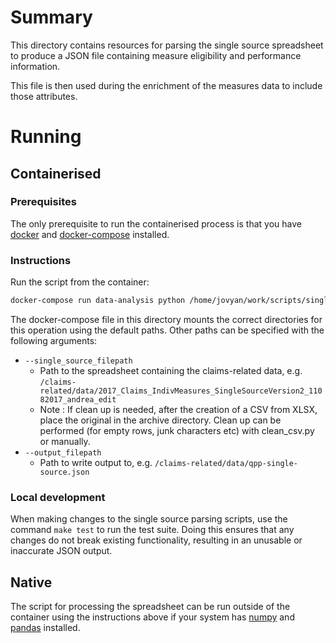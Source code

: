 # Summary
This directory contains resources for parsing the single source spreadsheet to produce a JSON file containing measure eligibility and performance information.

This file is then used during the enrichment of the measures data to include those attributes.
# Running
## Containerised
### Prerequisites
The only prerequisite to run the containerised process is that you have [docker](https://www.docker.com/) and [docker-compose](https://docs.docker.com/compose/) installed.
### Instructions
Run the script from the container:
```bash
docker-compose run data-analysis python /home/jovyan/work/scripts/single_source_to_json.py
```
The docker-compose file in this directory mounts the correct directories for this operation using the default paths. Other paths can be specified with the following arguments:

* `--single_source_filepath`
    * Path to the spreadsheet containing the claims-related data, e.g. `/claims-related/data/2017_Claims_IndivMeasures_SingleSourceVersion2_11082017_andrea_edit`
    * Note : If clean up is needed, after the creation of a CSV from XLSX, place the original in the archive directory. Clean up can be performed (for empty rows, junk characters etc) with clean_csv.py or manually.
* `--output_filepath`
    * Path to write output to, e.g. `/claims-related/data/qpp-single-source.json`
### Local development
When making changes to the single source parsing scripts, use the command `make test` to run the test suite. Doing this ensures that any changes do not break existing functionality, resulting in an unusable or inaccurate JSON output.
## Native
The script for processing the spreadsheet can be run outside of the container using the instructions above if your system has [numpy](http://www.numpy.org/) and [pandas](https://pandas.pydata.org/) installed.
